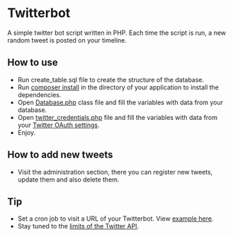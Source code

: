 Twitterbot
===========

A simple twitter bot script written in PHP. Each time the script is run, a new random tweet is posted on your timeline.

How to use
-----------------

* Run create_table.sql file to create the structure of the database.
* Run [composer install](https://getcomposer.org/doc/00-intro.md) in the directory of your application to install the dependencies.
* Open [Database.php](inc/Database.php) class file and fill the variables with data from your database.
* Open [twitter_credentials.php](inc/twitter_credentials.php) file and fill the variables with data from your [Twitter OAuth settings](https://dev.twitter.com/docs/auth/oauth/faq).
* Enjoy.

How to add new tweets
-----------------

* Visit the administration section, there you can register new tweets, update them and also delete them.

Tip
-----------------

* Set a cron job to visit a URL of your Twitterbot. View [example here](http://mycuteblog.com/setting-a-cron-job-to-visit-a-url/).
* Stay tuned to the [limits of the Twitter API](https://dev.twitter.com/rest/public/rate-limiting).